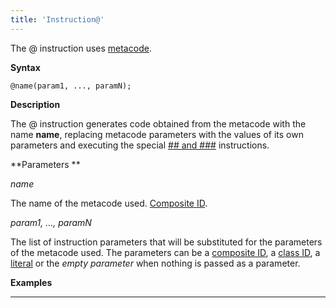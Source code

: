 ```yaml
---
title: 'Instruction@'
---
```


The @ instruction uses [metacode](Metaprogramming_1310740.html#Metaprogramming-metacode).

**Syntax**

    @name(param1, ..., paramN);

**Description**

The @ instruction generates code obtained from the metacode with the name **name**, replacing metacode parameters with the values of its own parameters and executing the special [\#\# and \#\#\#](Metaprogramming_1310740.html#Metaprogramming-concat) instructions. 

**Parameters **

*name*

The name of the metacode used. [Composite ID](IDs_1573053.html#IDs-cid).  

*param1, ..., paramN*

The list of instruction parameters that will be substituted for the parameters of the metacode used. The parameters can be a [composite ID](IDs_1573053.html#IDs-cid), a [class ID](IDs_1573053.html#IDs-classid), a [literal](Literals.md) or the *empty parameter* when nothing is passed as a parameter.

**Examples**

********************


  
